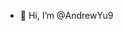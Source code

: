 - 👋 Hi, I’m @AndrewYu9

<!---
AndrewYu6/AndrewYu6 is a ✨ special ✨ repository because its `README.md` (this file) appears on your GitHub profile.
You can click the Preview link to take a look at your changes.
--->
